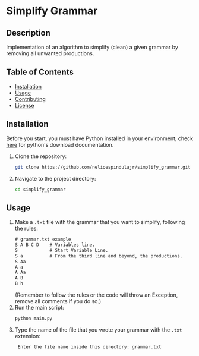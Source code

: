# Simplify Grammar

## Description

Implementation of an algorithm to simplify (clean) a given grammar by removing all unwanted productions.

## Table of Contents

- [Installation](#installation)
- [Usage](#usage)
- [Contributing](#contributing)
- [License](#license)

## Installation

Before you start, you must have Python installed in your environment, check [here](https://www.python.org/downloads/) for python's download documentation.

1. Clone the repository:
    ```sh
    git clone https://github.com/nelioespindulajr/simplify_grammar.git
    ```
2. Navigate to the project directory:
    ```sh
    cd simplify_grammar
    ```

## Usage

1. Make a `.txt` file with the grammar that you want to simplify, following the rules:
    ```txt
    # grammar.txt example
    S A B C D    # Variables line.
    S            # Start Variable Line.
    S a          # From the third line and beyond, the productions.
    S Aa
    A a
    A Aa
    A B
    B h
    ```
   (Remember to follow the rules or the code will throw an Exception, remove all comments if you do so.)
2. Run the main script:
    ```sh
    python main.py
    ```
3. Type the name of the file that you wrote your grammar with the `.txt` extension:
   ```
    Enter the file name inside this directory: grammar.txt
   ```